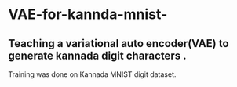 # VAE-for-kannda-mnist-
## Teaching a variational auto encoder(VAE) to generate kannada digit characters .

Training was done on Kannada MNIST digit dataset.


  
